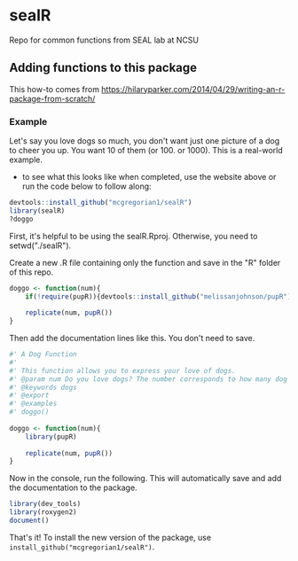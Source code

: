 # sealR
 Repo for common functions from SEAL lab at NCSU

## Adding functions to this package
This how-to comes from https://hilaryparker.com/2014/04/29/writing-an-r-package-from-scratch/

### Example
Let's say you love dogs so much, you don't want just one picture of a dog to cheer you up. You want 10 of them (or 100. or 1000). This is a real-world example.
- to see what this looks like when completed, use the website above or run the code below to follow along:
```r
devtools::install_github("mcgregorian1/sealR")
library(sealR)
?doggo
```

First, it's helpful to be using the sealR.Rproj. Otherwise, you need to setwd("./sealR").

Create a new .R file containing only the function and save in the "R" folder of this repo.
```r
doggo <- function(num){
    if(!require(pupR)){devtools::install_github("melissanjohnson/pupR"); library(pupR)}
    
    replicate(num, pupR())
}
```
Then add the documentation lines like this. You don't need to save.
```r
#' A Dog Function
#'
#' This function allows you to express your love of dogs.
#' @param num Do you love dogs? The number corresponds to how many dog pictures you would like to see to cheer you up.
#' @keywords dogs
#' @export
#' @examples
#' doggo()
 
doggo <- function(num){
    library(pupR)
    
    replicate(num, pupR())
}
```

Now in the console, run the following. This will automatically save and add the documentation to the package.
```r
library(dev_tools)
library(roxygen2)
document()
```

That's it! To install the new version of the package, use `install_github("mcgregorian1/sealR")`.
